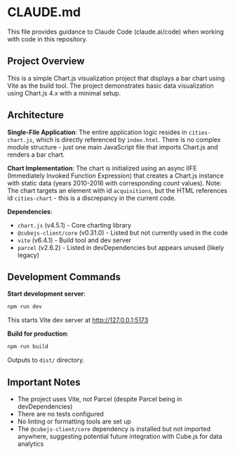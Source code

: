 # CLAUDE.md

This file provides guidance to Claude Code (claude.ai/code) when working with code in this repository.

## Project Overview

This is a simple Chart.js visualization project that displays a bar chart using Vite as the build tool. The project demonstrates basic data visualization using Chart.js 4.x with a minimal setup.

## Architecture

**Single-File Application**: The entire application logic resides in `cities-chart.js`, which is directly referenced by `index.html`. There is no complex module structure - just one main JavaScript file that imports Chart.js and renders a bar chart.

**Chart Implementation**: The chart is initialized using an async IIFE (Immediately Invoked Function Expression) that creates a Chart.js instance with static data (years 2010-2016 with corresponding count values). Note: The chart targets an element with id `acquisitions`, but the HTML references id `cities-chart` - this is a discrepancy in the current code.

**Dependencies**:
- `chart.js` (v4.5.1) - Core charting library
- `@cubejs-client/core` (v0.31.0) - Listed but not currently used in the code
- `vite` (v6.4.1) - Build tool and dev server
- `parcel` (v2.6.2) - Listed in devDependencies but appears unused (likely legacy)

## Development Commands

**Start development server**:
```bash
npm run dev
```
This starts Vite dev server at http://127.0.0.1:5173

**Build for production**:
```bash
npm run build
```
Outputs to `dist/` directory.

## Important Notes

- The project uses Vite, not Parcel (despite Parcel being in devDependencies)
- There are no tests configured
- No linting or formatting tools are set up
- The `@cubejs-client/core` dependency is installed but not imported anywhere, suggesting potential future integration with Cube.js for data analytics
